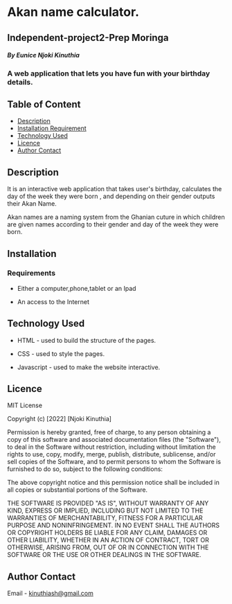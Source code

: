 
# Akan name calculator.
## Independent-project2-Prep Moringa

##### By Eunice Njoki Kinuthia

### A web application that lets you have fun with your birthday details. 


## Table of Content

+ [Description](#description)
+ [Installation Requirement](#Installation)
+ [Technology Used](#technology-used)
+ [Licence](#licence)
+ [Author Contact](#author-contact)

## Description
<p>It is an interactive web application that takes user's birthday, calculates the day of the week they were born , and depending on their gender outputs their Akan Name.</p>
<p>Akan names are a naming system from the Ghanian cuture in which children are given names according to  their gender and day of the week they were born.</p>

## Installation

### Requirements

* Either a computer,phone,tablet or an Ipad

* An access to the Internet

## Technology Used
* HTML -  used to build the structure of the pages.

* CSS -  used to style the pages. 

* Javascript -  used to make the website interactive.

## Licence

MIT License

Copyright (c) [2022] [Njoki Kinuthia]

Permission is hereby granted, free of charge, to any person obtaining a copy
of this software and associated documentation files (the "Software"), to deal
in the Software without restriction, including without limitation the rights
to use, copy, modify, merge, publish, distribute, sublicense, and/or sell
copies of the Software, and to permit persons to whom the Software is
furnished to do so, subject to the following conditions:

The above copyright notice and this permission notice shall be included in all
copies or substantial portions of the Software.

THE SOFTWARE IS PROVIDED "AS IS", WITHOUT WARRANTY OF ANY KIND, EXPRESS OR
IMPLIED, INCLUDING BUT NOT LIMITED TO THE WARRANTIES OF MERCHANTABILITY,
FITNESS FOR A PARTICULAR PURPOSE AND NONINFRINGEMENT. IN NO EVENT SHALL THE
AUTHORS OR COPYRIGHT HOLDERS BE LIABLE FOR ANY CLAIM, DAMAGES OR OTHER
LIABILITY, WHETHER IN AN ACTION OF CONTRACT, TORT OR OTHERWISE, ARISING FROM,
OUT OF OR IN CONNECTION WITH THE SOFTWARE OR THE USE OR OTHER DEALINGS IN THE
SOFTWARE.


## Author Contact

Email - kinuthiash@gmail.com


